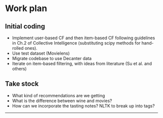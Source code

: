 # Work plan

## Initial coding

 - Implement user-based CF and then item-based CF following guidelines in Ch.2 of Collective Intelligence (substituting scipy methods for hand-rolled ones).
 - Use test dataset (Movielens)
 - Migrate codebase to use Decanter data
 - Iterate on item-based filtering, with ideas from literature (Su et al. and others)

## Take stock
 
 - What kind of recommendations are we getting
 - What is the difference between wine and movies?
 - How can we incorporate the tasting notes? NLTK to break up into tags?

- - -

